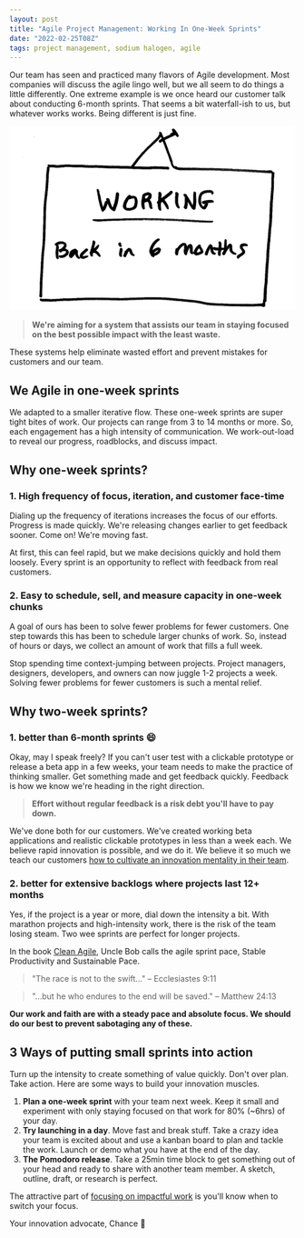 ```yaml
---
layout: post
title: "Agile Project Management: Working In One-Week Sprints"
date: "2022-02-25T08Z"
tags: project management, sodium halogen, agile
---
```


Our team has seen and practiced many flavors of Agile development. Most companies will discuss the agile lingo well, but we all seem to do things a little differently. One extreme example is we once heard our customer talk about conducting 6-month sprints. That seems a bit waterfall-ish to us, but whatever works works. Being different is just fine.

![signage: working, back in six months](./working-back-in-6-months-sign.png)

> **We're aiming for a system that assists our team in staying focused on the best possible impact with the least waste.**

These systems help eliminate wasted effort and prevent mistakes for customers and our team.

## We Agile in one-week sprints

We adapted to a smaller iterative flow. These one-week sprints are super tight bites of work. Our projects can range from 3 to 14 months or more. So, each engagement has a high intensity of communication. We work-out-load to reveal our progress, roadblocks, and discuss impact.

## Why one-week sprints?

### 1. High frequency of focus, iteration, and customer face-time

Dialing up the frequency of iterations increases the focus of our efforts. Progress is made quickly. We're releasing changes earlier to get feedback sooner. Come on! We're moving fast.

At first, this can feel rapid, but we make decisions quickly and hold them loosely. Every sprint is an opportunity to reflect with feedback from real customers.

### 2. Easy to schedule, sell, and measure capacity in one-week chunks

A goal of ours has been to solve fewer problems for fewer customers. One step towards this has been to schedule larger chunks of work. So, instead of hours or days, we collect an amount of work that fills a full week.

Stop spending time context-jumping between projects. Project managers, designers, developers, and owners can now juggle 1-2 projects a week. Solving fewer problems for fewer customers is such a mental relief.

## Why two-week sprints?

### 1. better than 6-month sprints 😄

Okay, may I speak freely? If you can't user test with a clickable prototype or release a beta app in a few weeks, your team needs to make the practice of thinking smaller. Get something made and get feedback quickly. Feedback is how we know we're heading in the right direction.

> **Effort without regular feedback is a risk debt you'll have to pay down.**

We've done both for our customers. We've created working beta applications and realistic clickable prototypes in less than a week each. We believe rapid innovation is possible, and we do it. We believe it so much we teach our customers [how to cultivate an innovation mentality in their team](https://sodiumhalogen.com/innovation-workshop?ref=csio).

### 2. better for extensive backlogs where projects last 12+ months

Yes, if the project is a year or more, dial down the intensity a bit. With marathon projects and high-intensity work, there is the risk of the team losing steam. Two wee sprints are perfect for longer projects.

In the book [Clean Agile](https://www.amazon.com/Clean-Agile-Basics-Robert-Martin/dp/0135781868/), Uncle Bob calls the agile sprint pace, Stable Productivity and Sustainable Pace.

> "The race is not to the swift..." – Ecclesiastes 9:11

> "...but he who endures to the end will be saved." – Matthew 24:13

**Our work and faith are with a steady pace and absolute focus. We should do our best to prevent sabotaging any of these.**

## 3 Ways of putting small sprints into action

Turn up the intensity to create something of value quickly. Don't over plan. Take action. Here are some ways to build your innovation muscles.

1. **Plan a one-week sprint** with your team next week. Keep it small and experiment with only staying focused on that work for 80% (~6hrs) of your day.
2. **Try launching in a day**. Move fast and break stuff. Take a crazy idea your team is excited about and use a kanban board to plan and tackle the work. Launch or demo what you have at the end of the day.
3. **The Pomodoro release**. Take a 25min time block to get something out of your head and ready to share with another team member. A sketch, outline, draft, or research is perfect.

The attractive part of [focusing on impactful work](https://chancesmith.io/import-over-effort/) is you'll know when to switch your focus.

Your innovation advocate, Chance 👋